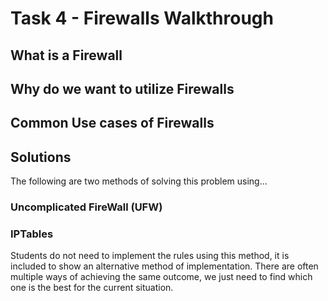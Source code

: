 # Task 4 - Firewalls Walkthrough 

## What is a Firewall

## Why do we want to utilize Firewalls 

## Common Use cases of Firewalls 

## Solutions 
The following are two methods of solving this problem using...

### Uncomplicated FireWall (UFW)


### IPTables 
Students do not need to implement the rules using this method, it is included to show an alternative method of implementation. There are often multiple ways of achieving the same outcome, we just need to find which one is the best for the current situation. 